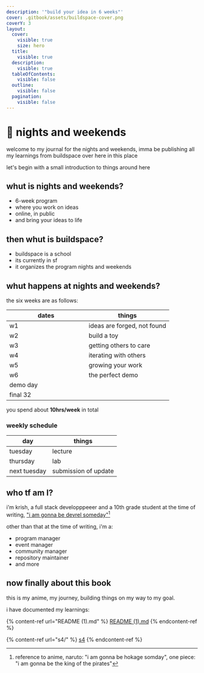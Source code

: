 ```yaml
---
description: '"build your idea in 6 weeks"'
cover: .gitbook/assets/buildspace-cover.png
coverY: 3
layout:
  cover:
    visible: true
    size: hero
  title:
    visible: true
  description:
    visible: true
  tableOfContents:
    visible: false
  outline:
    visible: false
  pagination:
    visible: false
---
```


# 🌃 nights and weekends

welcome to my journal for the nights and weekends, imma be publishing all my learnings from buildspace over here in this place

let's begin with a small introduction to things around here

## whut is nights and weekends?

* 6-week program
* where you work on ideas
* online, in public
* and bring your ideas to life

## then whut is buildspace?

* buildspace is a school
* its currently in sf
* it organizes the program nights and weekends

## whut happens at nights and weekends?

the six weeks are as follows:

<table><thead><tr><th width="193">dates</th><th>things</th></tr></thead><tbody><tr><td>w1</td><td>ideas are forged, not found</td></tr><tr><td>w2</td><td>build a toy</td></tr><tr><td>w3</td><td>getting others to care</td></tr><tr><td>w4</td><td>iterating with others</td></tr><tr><td>w5</td><td>growing your work</td></tr><tr><td>w6</td><td>the perfect demo</td></tr><tr><td>demo day</td><td></td></tr><tr><td>final 32</td><td></td></tr></tbody></table>

you spend about **10hrs/week** in total

### weekly schedule

| day          | things               |
| ------------ | -------------------- |
| tuesday      | lecture              |
| thursday     | lab                  |
| next tuesday | submission of update |

## who tf am I?

i'm krish, a full stack developppeeer and a 10th grade student at the time of writing, ["i am gonna be devrel someday"](#user-content-fn-1)[^1]

other than that at the time of writing, i'm a:

* program manager
* event manager
* community manager
* repository maintainer
* and more

## now finally about this book

this is my anime, my journey, building things on my way to my goal.

i have documented my learnings:

{% content-ref url="README (1).md" %}
[README (1).md](<README (1).md>)
{% endcontent-ref %}

{% content-ref url="s4/" %}
[s4](s4/)
{% endcontent-ref %}

[^1]: reference to anime, naruto: "i am gonna be hokage somday", one piece: "i am gonna be the king of the pirates"
